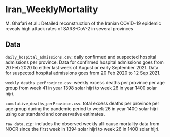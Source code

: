 # Iran_WeeklyMortality
M. Ghafari et al.: Detailed reconstruction of the Iranian COVID-19 epidemic reveals high attack rates of SARS-CoV-2 in several provinces 

## Data

`daily_hospital_admissions.csv`: daily confirmed and suspected hospital admissions per province. Data for confirmed hospital admissions goes from 20 Feb 2020 to either last week of August or early September 2021. Data for suspected hospital admissions goes from 20 Feb 2020 to 12 Sep 2021.

`weekly_deaths_perProvince.csv`: weekly excess deaths per province per age group from week 41 in year 1398 solar hijri to week 26 in year 1400 solar hijri.

`cumulative_deaths_perProvince.csv`: total excess deaths per province per age group during the pandemic period to week 26 in year 1400 solar hijri using our standard and conservative estimates.

`raw data.zip`: includes the observed weekly all-cause mortality data from NOCR since the first week in 1394 solar hijri to week 26 in 1400 solar hijri.
